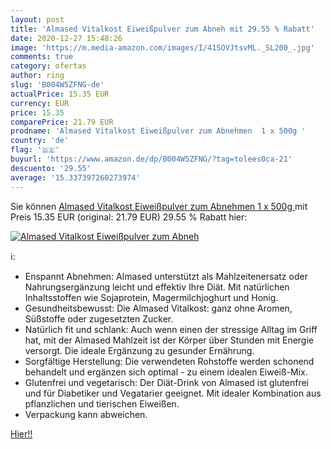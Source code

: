```yaml
---
layout: post
title: 'Almased Vitalkost Eiweißpulver zum Abneh mit 29.55 % Rabatt'
date: 2020-12-27 15:48:26
image: 'https://m.media-amazon.com/images/I/41SOVJtsvML._SL200_.jpg'
comments: true
category: ofertas
author: ring
slug: 'B004W5ZFNG-de'
actualPrice: 15.35 EUR
currency: EUR
price: 15.35
comparePrice: 21.79 EUR
prodname: 'Almased Vitalkost Eiweißpulver zum Abnehmen  1 x 500g '
country: 'de'
flag: '🇩🇪'
buyurl: 'https://www.amazon.de/dp/B004W5ZFNG/?tag=tolees0ca-21'
descuento: '29.55'
average: '15.337397260273974'
---
```


Sie können [Almased Vitalkost Eiweißpulver zum Abnehmen  1 x 500g ](https://www.amazon.de/dp/B004W5ZFNG/?tag=tolees0ca-21) mit Preis 15.35 EUR (original: 21.79 EUR) 29.55 % Rabatt hier:

[![Almased Vitalkost Eiweißpulver zum Abneh](https://m.media-amazon.com/images/I/41SOVJtsvML._SL200_.jpg)](https://www.amazon.de/dp/B004W5ZFNG/?tag=tolees0ca-21)

ℹ️:

- Enspannt Abnehmen: Almased unterstützt als Mahlzeitenersatz oder Nahrungsergänzung leicht und effektiv Ihre Diät. Mit natürlichen Inhaltsstoffen wie Sojaprotein, Magermilchjoghurt und Honig.
- Gesundheitsbewusst: Die Almased Vitalkost: ganz ohne Aromen, Süßstoffe oder zugesetzten Zucker.
- Natürlich fit und schlank: Auch wenn einen der stressige Alltag im Griff hat, mit der Almased Mahlzeit ist der Körper über Stunden mit Energie versorgt. Die ideale Ergänzung zu gesunder Ernährung.
- Sorgfältige Herstellung: Die verwendeten Rohstoffe werden schonend behandelt und ergänzen sich optimal - zu einem idealen Eiweiß-Mix.
- Glutenfrei und vegetarisch: Der Diät-Drink von Almased ist glutenfrei und für Diabetiker und Vegatarier geeignet. Mit idealer Kombination aus pflanzlichen und tierischen Eiweißen.
- Verpackung kann abweichen.

[Hier!!](https://www.amazon.de/dp/B004W5ZFNG/?tag=tolees0ca-21)
